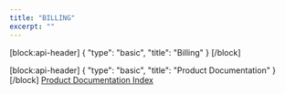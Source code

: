 ```yaml
---
title: "BILLING"
excerpt: ""
---
```

[block:api-header]
{
  "type": "basic",
  "title": "Billing"
}
[/block]

[block:api-header]
{
  "type": "basic",
  "title": "Product Documentation"
}
[/block]
[Product Documentation Index](doc:product-documentation-index)
